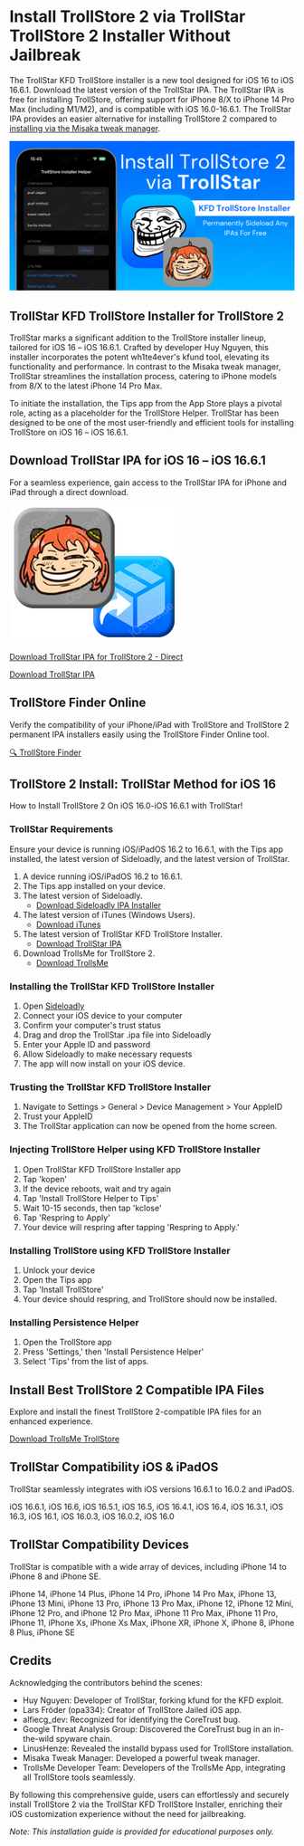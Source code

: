 # Install TrollStore 2 via TrollStar TrollStore 2 Installer Without Jailbreak

The TrollStar KFD TrollStore installer is a new tool designed for iOS 16 to iOS 16.6.1. Download the latest version of the TrollStar IPA. The TrollStar IPA is free for installing TrollStore, offering support for iPhone 8/X to iPhone 14 Pro Max (including M1/M2), and is compatible with iOS 16.0-16.6.1. The TrollStar IPA provides an easier alternative for installing TrollStore 2 compared to [installing via the Misaka tweak manager](https://iexmo.com/updates/misaka-ipa-ios/).

![Cover Image](https://github.com/iOSGuide/installing-trollstore-trollstar/blob/main/Downlaod%20and%20install%20TrollStar%20IPA%20KFD%20TrollStore%20installer%20for%20iOS.png)

## TrollStar KFD TrollStore Installer for TrollStore 2

TrollStar marks a significant addition to the TrollStore installer lineup, tailored for iOS 16 – iOS 16.6.1. Crafted by developer Huy Nguyen, this installer incorporates the potent wh1te4ever's kfund tool, elevating its functionality and performance. In contrast to the Misaka tweak manager, TrollStar streamlines the installation process, catering to iPhone models from 8/X to the latest iPhone 14 Pro Max.

To initiate the installation, the Tips app from the App Store plays a pivotal role, acting as a placeholder for the TrollStore Helper. TrollStar has been designed to be one of the most user-friendly and efficient tools for installing TrollStore on iOS 16 – iOS 16.6.1.

## Download TrollStar IPA for iOS 16 – iOS 16.6.1

For a seamless experience, gain access to the TrollStar IPA for iPhone and iPad through a direct download.

![TrollStar App Icon](https://github.com/iOSGuide/installing-trollstore-trollstar/blob/main/Install%20TrollStar%20TrollStore%202%20via%20TrollsMe%20AppStore.png)

[Download TrollStar IPA for TrollStore 2 - Direct](https://iospack.com/apps/trollsme-trollstore/)

[Download TrollStar IPA](https://github.com/34306/TrollStar/releases/download/1.1/TrollStar_1.1.ipa)

## TrollStore Finder Online
Verify the compatibility of your iPhone/iPad with TrollStore and TrollStore 2 permanent IPA installers easily using the TrollStore Finder Online tool.

[🔍 TrollStore Finder](https://iexmo.com/trollstore-finder/)

## TrollStore 2 Install: TrollStar Method for iOS 16
How to Install TrollStore 2 On iOS 16.0-iOS 16.6.1 with TrollStar!

### TrollStar Requirements
Ensure your device is running iOS/iPadOS 16.2 to 16.6.1, with the Tips app installed, the latest version of Sideloadly, and the latest version of TrollStar.

1. A device running iOS/iPadOS 16.2 to 16.6.1.
2. The Tips app installed on your device.
3. The latest version of Sideloadly.
    - [Download Sideloadly IPA Installer](https://iexmo.com/sideloadly/)
5. The latest version of iTunes (Windows Users).
    - [Download iTunes](https://www.apple.com/itunes/download/win32)
7. The latest version of TrollStar KFD TrollStore Installer.
   - [Download TrollStar IPA](https://iexmo.com/ipastore/trollstore-ipa-apps/)
7. Download TrollsMe for TrollStore 2.
   - [Download TrollsMe](https://iospack.com/apps/trollsme-trollstore/)

### Installing the TrollStar KFD TrollStore Installer
1. Open [Sideloadly](https://iexmo.com/sideloadly/)
2. Connect your iOS device to your computer
3. Confirm your computer's trust status
4. Drag and drop the TrollStar .ipa file into Sideloadly
5. Enter your Apple ID and password
6. Allow Sideloadly to make necessary requests
7. The app will now install on your iOS device.

### Trusting the TrollStar KFD TrollStore Installer
1. Navigate to Settings > General > Device Management > Your AppleID
2. Trust your AppleID
3. The TrollStar application can now be opened from the home screen.

### Injecting TrollStore Helper using KFD TrollStore Installer
1. Open TrollStar KFD TrollStore Installer app
2. Tap 'kopen'
3. If the device reboots, wait and try again
4. Tap 'Install TrollStore Helper to Tips'
5. Wait 10-15 seconds, then tap 'kclose'
6. Tap 'Respring to Apply'
7. Your device will respring after tapping 'Respring to Apply.'

### Installing TrollStore using KFD TrollStore Installer
1. Unlock your device
2. Open the Tips app
3. Tap 'Install TrollStore'
4. Your device should respring, and TrollStore should now be installed.

### Installing Persistence Helper
1. Open the TrollStore app
2. Press 'Settings,' then 'Install Persistence Helper'
3. Select 'Tips' from the list of apps.

## Install Best TrollStore 2 Compatible IPA Files
Explore and install the finest TrollStore 2-compatible IPA files for an enhanced experience.

[Download TrollsMe TrollStore](https://iospack.com/apps/trollsme-trollstore/)

## TrollStar Compatibility iOS & iPadOS
TrollStar seamlessly integrates with iOS versions 16.6.1 to 16.0.2 and iPadOS.

iOS 16.6.1, iOS 16.6, iOS 16.5.1, iOS 16.5, iOS 16.4.1, iOS 16.4, iOS 16.3.1, iOS 16.3, iOS 16.1, iOS 16.0.3, iOS 16.0.2, iOS 16.0

## TrollStar Compatibility Devices
TrollStar is compatible with a wide array of devices, including iPhone 14 to iPhone 8 and iPhone SE.

iPhone 14, iPhone 14 Plus, iPhone 14 Pro, iPhone 14 Pro Max, iPhone 13, iPhone 13 Mini, iPhone 13 Pro, iPhone 13 Pro Max, iPhone 12, iPhone 12 Mini, iPhone 12 Pro, and iPhone 12 Pro Max, iPhone 11 Pro Max, iPhone 11 Pro, iPhone 11, iPhone Xs, iPhone Xs Max, iPhone XR, iPhone X, iPhone 8, iPhone 8 Plus, iPhone SE

## Credits
Acknowledging the contributors behind the scenes:

- Huy Nguyen: Developer of TrollStar, forking kfund for the KFD exploit.
- Lars Fröder (opa334): Creator of TrollStore Jailed iOS app.
- alfiecg_dev: Recognized for identifying the CoreTrust bug.
- Google Threat Analysis Group: Discovered the CoreTrust bug in an in-the-wild spyware chain.
- LinusHenze: Revealed the installd bypass used for TrollStore installation.
- Misaka Tweak Manager: Developed a powerful tweak manager.
- TrollsMe Developer Team: Developers of the TrollsMe App, integrating all TrollStore tools seamlessly.

By following this comprehensive guide, users can effortlessly and securely install TrollStore 2 via the TrollStar KFD TrollStore Installer, enriching their iOS customization experience without the need for jailbreaking.

*Note: This installation guide is provided for educational purposes only.*
